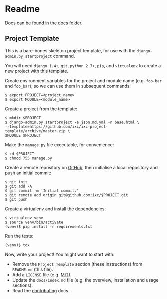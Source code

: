 # Readme

Docs can be found in the [docs](docs/index.md) folder.

## Project Template

This is a bare-bones skeleton project template, for use with the
`django-admin.py startproject` command.

You will need `django 1.4+`, `git`, `python 2.7+`, `pip`, and `virtualenv` to
create a new project with this template.

Create environment variables for the project and module name (e.g. `foo-bar`
and `foo_bar`), so we can use them in subsequent commands:

    $ export PROJECT=<project_name>
    $ export MODULE=<module_name>

Create a project from the template:

    $ mkdir $PROJECT
    $ django-admin.py startproject -e json,md,yml -n base.html \
    --template=https://github.com/ixc/ixc-project-template/archive/master.zip \
    $MODULE $PROJECT

Make the `manage.py` file executable, for convenience:

    $ cd $PROJECT
    $ chmod 755 manage.py

Create a remote repository on [GitHub], then initialise a local repository and
push an initial commit:

    $ git init
    $ git add -A
    $ git commit -m 'Initial commit.'
    $ git remote add origin git@github.com:ixc/$PROJECT.git
    $ git push

Create a virtualenv and install the dependencies:

    $ virtualenv venv
    $ source venv/bin/activate
    (venv)$ pip install -r requirements.txt

Run the tests:

    (venv)$ tox

Now, write your project! You might want to start with:

  * Remove the `Project Template` section (these instructions) from `README.md`
    (this file).
  * Add a `LICENSE` file (e.g. [MIT]).
  * Update the `docs/index.md` file (e.g. the overview, installation and usage
    sections).
  * Read the [contributing] docs.

[contributing]: docs/contributing.md
[GitHub]: https://github.com
[MIT]: http://choosealicense.com/licenses/mit/
